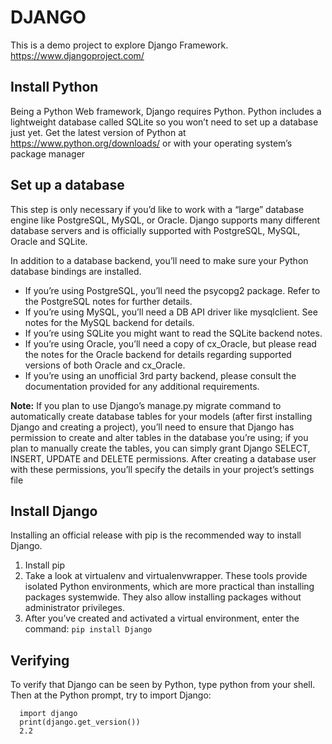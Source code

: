 # DJANGO
This is a demo project to explore Django Framework.
https://www.djangoproject.com/

## Install Python
Being a Python Web framework, Django requires Python. Python includes a lightweight database called SQLite so you won’t need to set up a database just yet.
Get the latest version of Python at https://www.python.org/downloads/ or with your operating system’s package manager

## Set up a database
This step is only necessary if you’d like to work with a “large” database engine like PostgreSQL, MySQL, or Oracle.
Django supports many different database servers and is officially supported with PostgreSQL, MySQL, Oracle and SQLite.

In addition to a database backend, you’ll need to make sure your Python database bindings are installed.
- If you’re using PostgreSQL, you’ll need the psycopg2 package. Refer to the PostgreSQL notes for further details.
- If you’re using MySQL, you’ll need a DB API driver like mysqlclient. See notes for the MySQL backend for details.
- If you’re using SQLite you might want to read the SQLite backend notes.
- If you’re using Oracle, you’ll need a copy of cx_Oracle, but please read the notes for the Oracle backend for details regarding supported versions of both Oracle and cx_Oracle.
- If you’re using an unofficial 3rd party backend, please consult the documentation provided for any additional requirements.

**Note:** If you plan to use Django’s manage.py migrate command to automatically create database tables for your models (after first installing Django and creating a project), you’ll need to ensure that Django has permission to create and alter tables in the database you’re using; if you plan to manually create the tables, you can simply grant Django SELECT, INSERT, UPDATE and DELETE permissions. After creating a database user with these permissions, you’ll specify the details in your project’s settings file

## Install Django
Installing an official release with pip is the recommended way to install Django.
1. Install pip
2. Take a look at virtualenv and virtualenvwrapper. These tools provide isolated Python environments, which are more practical than installing packages systemwide. They also allow installing packages without administrator privileges. 
3. After you’ve created and activated a virtual environment, enter the command:
`
  pip install Django
`

## Verifying
To verify that Django can be seen by Python, type python from your shell. Then at the Python prompt, try to import Django:
```
  import django
  print(django.get_version())
  2.2
```

